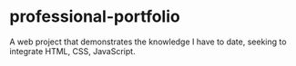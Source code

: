# professional-portfolio
A web project that demonstrates the knowledge I have to date, seeking to integrate HTML, CSS, JavaScript.
